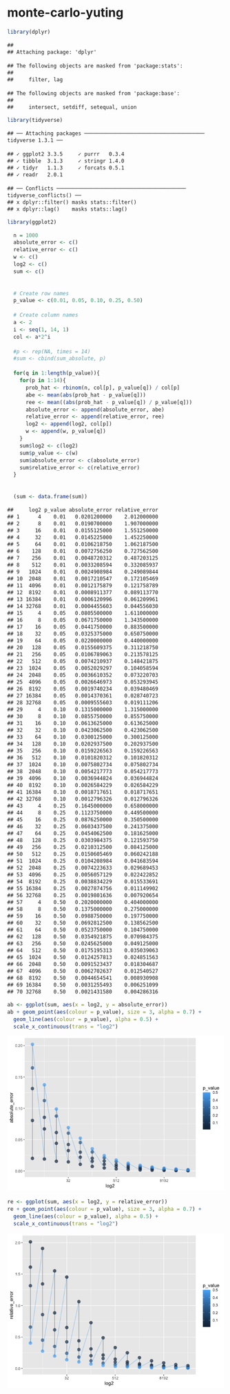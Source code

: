 monte-carlo-yuting
================

``` r
library(dplyr)
```

    ## 
    ## Attaching package: 'dplyr'

    ## The following objects are masked from 'package:stats':
    ## 
    ##     filter, lag

    ## The following objects are masked from 'package:base':
    ## 
    ##     intersect, setdiff, setequal, union

``` r
library(tidyverse)
```

    ## ── Attaching packages ─────────────────────────────────────── tidyverse 1.3.1 ──

    ## ✓ ggplot2 3.3.5     ✓ purrr   0.3.4
    ## ✓ tibble  3.1.3     ✓ stringr 1.4.0
    ## ✓ tidyr   1.1.3     ✓ forcats 0.5.1
    ## ✓ readr   2.0.1

    ## ── Conflicts ────────────────────────────────────────── tidyverse_conflicts() ──
    ## x dplyr::filter() masks stats::filter()
    ## x dplyr::lag()    masks stats::lag()

``` r
library(ggplot2)
```

``` r
  n = 1000
  absolute_error <- c()
  relative_error <- c()
  w <- c()
  log2 <- c()
  sum <- c()
  
  
  # Create row names
  p_value <- c(0.01, 0.05, 0.10, 0.25, 0.50)
  
  # Create column names
  a <- 2
  i <- seq(1, 14, 1)
  col <- a*2^i
  
  #p <- rep(NA, times = 14)
  #sum <- cbind(sum_absolute, p)
  
  for(q in 1:length(p_value)){
    for(p in 1:14){
      prob_hat <- rbinom(n, col[p], p_value[q]) / col[p]
      abe <- mean(abs(prob_hat - p_value[q]))
      ree <- mean((abs(prob_hat - p_value[q]) / p_value[q]))
      absolute_error <- append(absolute_error, abe)
      relative_error <- append(relative_error, ree)
      log2 <- append(log2, col[p])
      w <- append(w, p_value[q])
    }
    sum$log2 <- c(log2)
    sum$p_value <- c(w)
    sum$absolute_error <- c(absolute_error)
    sum$relative_error <- c(relative_error)
  }


  (sum <- data.frame(sum))
```

    ##     log2 p_value absolute_error relative_error
    ## 1      4    0.01   0.0201200000    2.012000000
    ## 2      8    0.01   0.0190700000    1.907000000
    ## 3     16    0.01   0.0155125000    1.551250000
    ## 4     32    0.01   0.0145225000    1.452250000
    ## 5     64    0.01   0.0106218750    1.062187500
    ## 6    128    0.01   0.0072756250    0.727562500
    ## 7    256    0.01   0.0048720312    0.487203125
    ## 8    512    0.01   0.0033208594    0.332085937
    ## 9   1024    0.01   0.0024908984    0.249089844
    ## 10  2048    0.01   0.0017210547    0.172105469
    ## 11  4096    0.01   0.0012175879    0.121758789
    ## 12  8192    0.01   0.0008911377    0.089113770
    ## 13 16384    0.01   0.0006120996    0.061209961
    ## 14 32768    0.01   0.0004455603    0.044556030
    ## 15     4    0.05   0.0805500000    1.611000000
    ## 16     8    0.05   0.0671750000    1.343500000
    ## 17    16    0.05   0.0441750000    0.883500000
    ## 18    32    0.05   0.0325375000    0.650750000
    ## 19    64    0.05   0.0220000000    0.440000000
    ## 20   128    0.05   0.0155609375    0.311218750
    ## 21   256    0.05   0.0106789063    0.213578125
    ## 22   512    0.05   0.0074210937    0.148421875
    ## 23  1024    0.05   0.0052029297    0.104058594
    ## 24  2048    0.05   0.0036610352    0.073220703
    ## 25  4096    0.05   0.0026646973    0.053293945
    ## 26  8192    0.05   0.0019740234    0.039480469
    ## 27 16384    0.05   0.0014370361    0.028740723
    ## 28 32768    0.05   0.0009555603    0.019111206
    ## 29     4    0.10   0.1315000000    1.315000000
    ## 30     8    0.10   0.0855750000    0.855750000
    ## 31    16    0.10   0.0613625000    0.613625000
    ## 32    32    0.10   0.0423062500    0.423062500
    ## 33    64    0.10   0.0300125000    0.300125000
    ## 34   128    0.10   0.0202937500    0.202937500
    ## 35   256    0.10   0.0159226563    0.159226563
    ## 36   512    0.10   0.0101820312    0.101820312
    ## 37  1024    0.10   0.0075802734    0.075802734
    ## 38  2048    0.10   0.0054217773    0.054217773
    ## 39  4096    0.10   0.0036944824    0.036944824
    ## 40  8192    0.10   0.0026584229    0.026584229
    ## 41 16384    0.10   0.0018717651    0.018717651
    ## 42 32768    0.10   0.0012796326    0.012796326
    ## 43     4    0.25   0.1645000000    0.658000000
    ## 44     8    0.25   0.1123750000    0.449500000
    ## 45    16    0.25   0.0876250000    0.350500000
    ## 46    32    0.25   0.0603437500    0.241375000
    ## 47    64    0.25   0.0454062500    0.181625000
    ## 48   128    0.25   0.0303984375    0.121593750
    ## 49   256    0.25   0.0210312500    0.084125000
    ## 50   512    0.25   0.0150605469    0.060242188
    ## 51  1024    0.25   0.0104208984    0.041683594
    ## 52  2048    0.25   0.0074223633    0.029689453
    ## 53  4096    0.25   0.0056057129    0.022422852
    ## 54  8192    0.25   0.0038834229    0.015533691
    ## 55 16384    0.25   0.0027874756    0.011149902
    ## 56 32768    0.25   0.0019801636    0.007920654
    ## 57     4    0.50   0.2020000000    0.404000000
    ## 58     8    0.50   0.1375000000    0.275000000
    ## 59    16    0.50   0.0988750000    0.197750000
    ## 60    32    0.50   0.0692812500    0.138562500
    ## 61    64    0.50   0.0523750000    0.104750000
    ## 62   128    0.50   0.0354921875    0.070984375
    ## 63   256    0.50   0.0245625000    0.049125000
    ## 64   512    0.50   0.0175195313    0.035039063
    ## 65  1024    0.50   0.0124257813    0.024851563
    ## 66  2048    0.50   0.0091523437    0.018304687
    ## 67  4096    0.50   0.0062702637    0.012540527
    ## 68  8192    0.50   0.0044654541    0.008930908
    ## 69 16384    0.50   0.0031255493    0.006251099
    ## 70 32768    0.50   0.0021431580    0.004286316

``` r
ab <- ggplot(sum, aes(x = log2, y = absolute_error))
ab + geom_point(aes(colour = p_value), size = 3, alpha = 0.7) +
  geom_line(aes(colour = p_value), alpha = 0.5) +
  scale_x_continuous(trans = "log2")
```

![](monte-carlo-yuting_files/figure-gfm/unnamed-chunk-3-1.png)<!-- -->

``` r
re <- ggplot(sum, aes(x = log2, y = relative_error))
re + geom_point(aes(colour = p_value), size = 3, alpha = 0.7) +
  geom_line(aes(colour = p_value), alpha = 0.5) +
  scale_x_continuous(trans = "log2")
```

![](monte-carlo-yuting_files/figure-gfm/unnamed-chunk-4-1.png)<!-- -->

